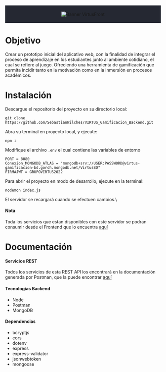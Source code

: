 <p align="center" style="padding: 20px; background: #252832">
    <img src="https://github.com/SebastianWilches/VIRTUS_Gamificacion_Backend/blob/master/Documentacion/Banner.png" alt="Banner VirtusFront">
</p>

# Objetivo
Crear un prototipo inicial del aplicativo web, con la finalidad de integrar el proceso de aprendizaje en los estudiantes junto al ambiente cotidiano, el cual se refiere al juego. Ofreciendo una herramienta de gamificación que permita incidir tanto en la motivación como en la inmersión en procesos académicos. 

# Instalación
Descargue el repositorio del proyecto en su directorio local:
```
git clone https://github.com/SebastianWilches/VIRTUS_Gamificacion_Backend.git
```
Abra su terminal en proyecto local, y ejecute:
```
npm i
```
Modifique el archivo `.env` el cual contiene las variables de entorno
```
PORT = 8080
Conexion_MONGODB_ATLAS = "mongodb+srv://USER:PASSWORD@virtus-gamificacion-bd.gorch.mongodb.net/VirtusBD"
FIRMAJWT = GRUPOVIRTUS2022
```
Para abrir el proyecto en modo de desarrollo, ejecute en la terminal:
```
nodemon index.js
```
El servidor se recargará cuando se efectuen cambios.\

#### Nota
Toda los servicios que estan disponibles con este servidor se podran consumir desde el Frontend que lo encuentra [aquí](https://github.com/SebastianWilches/VIRTUS_Gamificacion_Frontend)

# Documentación

#### Servicios REST
Todos los servicios de esta REST API los encontrará en la documentación generada por Postman, que la puede encontrar [aquí](https://documenter.getpostman.com/view/20804832/Uze1x5Ae)

#### Tecnologías Backend
- Node
- Postman
- MongoDB
#### Dependencias
- bcryptjs
- cors
- dotenv
- express
- express-validator
- jsonwebtoken
- mongoose
